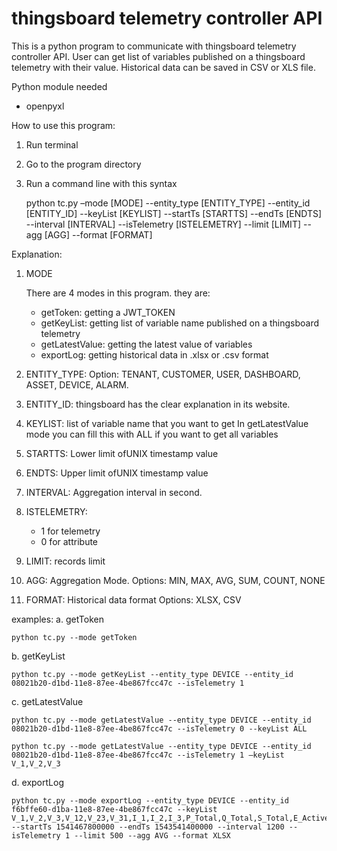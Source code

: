 # thingsboard telemetry controller API

This is a python program to communicate with thingsboard telemetry controller API. User can get list of variables published on a thingsboard telemetry with their value. Historical data can be saved in CSV or XLS file.

Python module needed
-	openpyxl

How to use this program:
1.	Run terminal
2.	Go to the program directory
3.	Run a command line with this syntax
    
    python tc.py –mode [MODE] --entity_type [ENTITY_TYPE] --entity_id [ENTITY_ID] --keyList [KEYLIST] --startTs [STARTTS] --endTs 
    [ENDTS] --interval [INTERVAL] --isTelemetry [ISTELEMETRY] --limit [LIMIT] --agg [AGG] --format [FORMAT]
    
Explanation:
1.	MODE 

    There are 4 modes in this program. they are:
    
    -   getToken:
        getting a JWT_TOKEN
    -   getKeyList:
        getting list of variable name published on a thingsboard telemetry
    -   getLatestValue:
        getting the latest value of variables
    -   exportLog:
        getting historical data in .xlsx or .csv format

2.	ENTITY_TYPE:
    Option: TENANT, CUSTOMER, USER, DASHBOARD, ASSET, DEVICE, ALARM.
3.	ENTITY_ID: thingsboard has the clear explanation in its website.
4.	KEYLIST:
    list of variable name that you want to get
    In getLatestValue mode you can fill this with ALL if you want to get all variables
5.	STARTTS:
    Lower limit ofUNIX timestamp value 
6.	ENDTS:
    Upper limit ofUNIX timestamp value 
7.	INTERVAL:
    Aggregation interval in second.
8.	ISTELEMETRY:
    -   1 for telemetry
    -   0 for attribute
9.	LIMIT:
    records limit
10.	AGG:
    Aggregation Mode.
    Options: MIN, MAX, AVG, SUM, COUNT, NONE
11.	FORMAT:
    Historical data format
    Options: XLSX, CSV

examples:
a.	getToken

    python tc.py --mode getToken

b.	getKeyList

    python tc.py --mode getKeyList --entity_type DEVICE --entity_id 08021b20-d1bd-11e8-87ee-4be867fcc47c --isTelemetry 1

c.	getLatestValue

    python tc.py --mode getLatestValue --entity_type DEVICE --entity_id 08021b20-d1bd-11e8-87ee-4be867fcc47c --isTelemetry 0 --keyList ALL

    python tc.py --mode getLatestValue --entity_type DEVICE --entity_id 08021b20-d1bd-11e8-87ee-4be867fcc47c --isTelemetry 1 –keyList V_1,V_2,V_3

d.	exportLog

    python tc.py --mode exportLog --entity_type DEVICE --entity_id f6bffe60-d1ba-11e8-87ee-4be867fcc47c --keyList V_1,V_2,V_3,V_12,V_23,V_31,I_1,I_2,I_3,P_Total,Q_Total,S_Total,E_Active,E_Reactive,PF_avg,Freq,VTHD1,VTHD2,VTHD3,ITHD1,ITHD2,ITHD3 --startTs 1541467800000 --endTs 1543541400000 --interval 1200 --isTelemetry 1 --limit 500 --agg AVG --format XLSX
